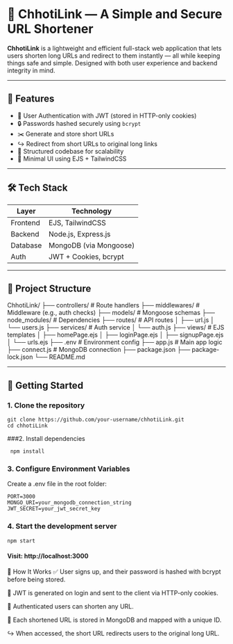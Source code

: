 # 🔗 ChhotiLink — A Simple and Secure URL Shortener

**ChhotiLink** is a lightweight and efficient full-stack web application that lets users shorten long URLs and redirect to them instantly — all while keeping things safe and simple. Designed with both user experience and backend integrity in mind.

---

## 🚀 Features

- 🔐 User Authentication with JWT (stored in HTTP-only cookies)
- 🔒 Passwords hashed securely using `bcrypt`
- ✂️ Generate and store short URLs
- ↪️ Redirect from short URLs to original long links
- 📁 Structured codebase for scalability
- 🎨 Minimal UI using EJS + TailwindCSS

---

## 🛠️ Tech Stack

| Layer       | Technology              |
|-------------|--------------------------|
| Frontend    | EJS, TailwindCSS         |
| Backend     | Node.js, Express.js      |
| Database    | MongoDB (via Mongoose)   |
| Auth        | JWT + Cookies, bcrypt    |

---

## 📂 Project Structure

ChhotiLink/
├── controllers/ # Route handlers
├── middlewares/ # Middleware (e.g., auth checks)
├── models/ # Mongoose schemas
├── node_modules/ # Dependencies
├── routes/ # API routes
│ ├── url.js
│ └── users.js
├── services/ # Auth service
│ └── auth.js
├── views/ # EJS templates
│ ├── homePage.ejs
│ ├── loginPage.ejs
│ ├── signupPage.ejs
│ └── urls.ejs
├── .env # Environment config
├── app.js # Main app logic
├── connect.js # MongoDB connection
├── package.json
├── package-lock.json
└── README.md

---

## 🔧 Getting Started

### 1. Clone the repository

```
git clone https://github.com/your-username/chhotiLink.git
cd chhotiLink
```
###2. Install dependencies
```
 npm install
```

### 3. Configure Environment Variables
Create a .env file in the root folder:
```
PORT=3000
MONGO_URI=your_mongodb_connection_string
JWT_SECRET=your_jwt_secret_key

```

### 4. Start the development server
```
npm start

```

#### Visit: http://localhost:3000

🧠 How It Works
✅ User signs up, and their password is hashed with bcrypt before being stored.

🔐 JWT is generated on login and sent to the client via HTTP-only cookies.

📎 Authenticated users can shorten any URL.

🔗 Each shortened URL is stored in MongoDB and mapped with a unique ID.

↪️ When accessed, the short URL redirects users to the original long URL.


